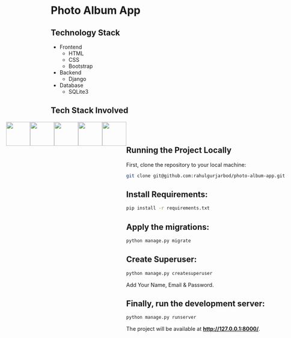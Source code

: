 # Photo Album App

## Technology Stack

* Frontend
  * HTML
  * CSS
  * Bootstrap
* Backend
  * Django
* Database
  * SQLite3

## Tech Stack Involved

<div style="display: flex;justify-content: center;">

<img height="64px" width="auto" src="https://image.flaticon.com/icons/svg/919/919852.svg">
<img height="64px" width="auto" src="https://www.w3schools.com/whatis/img_css.jpg">
<img height="64px" width="auto" src="https://www.drupal.org/files/project-images/bootstrap-stack.png">
<img height="64px" width="auto" src="https://upload.wikimedia.org/wikipedia/commons/thumb/6/61/HTML5_logo_and_wordmark.svg/1200px-HTML5_logo_and_wordmark.svg.png">
<img height="64px" width="auto" src="https://twilio-cms-prod.s3.amazonaws.com/images/django-dark.width-808.png">
<div/>

<br/>
<br/>

## Running the Project Locally

First, clone the repository to your local machine:

```bash
git clone git@github.com:rahulgurjarbod/photo-album-app.git
```

## Install Requirements:

```bash
pip install -r requirements.txt
```

## Apply the migrations:

```bash
python manage.py migrate
```
## Create Superuser:

```bash
python manage.py createsuperuser
```
Add Your Name, Email & Password.

## Finally, run the development server:

```bash
python manage.py runserver
```

The project will be available at **http://127.0.0.1:8000/**.
